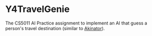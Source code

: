 # Y4TravelGenie
The CS5011 AI Practice assignment to implement an AI that guess a person's travel destination (similar to [Akinator](https://en.akinator.com/)).
